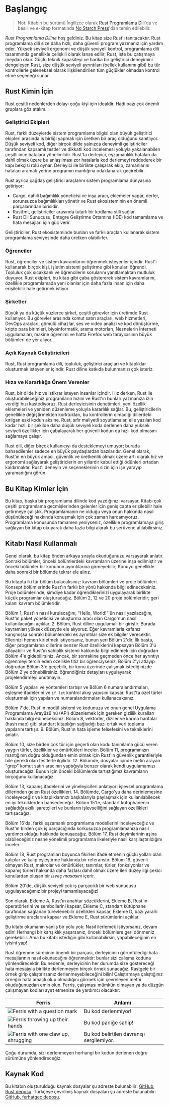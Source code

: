 # Başlangıç

> Not: Kitabın bu sürümü İngilizce olarak [Rust Programlama
> Dili][nsprust]'da ve basılı ve e-kitap formatında [No Starch
> Press][nsp]'dan temin edilebilir.

[nsprust]: https://nostarch.com/rust
[nsp]: https://nostarch.com/

*Rust Programlama Diline* hoş geldiniz. Bu kitap size Rust'ı tanıtacaktır.
Rust programlama dili size daha hızlı, daha güvenli program yazmanız için yardım eder.
Yüksek seviyeli ergonomi ve düşük seviyeli kontrol, programlama dili tasarımında genellikle çelişkili olarak lanse edilir; 
Rust, işte bu çatışmaya meydan okur. Güçlü teknik kapasiteyi ve harika bir geliştirici deneyimini dengeleyen Rust, size düşük seviyeli ayrıntıları (bellek kullanımı gibi) bu tür kontrollerle geleneksel olarak ilişkilendirilen tüm güçlükler olmadan kontrol etme seçeneği sunar.

## Rust Kimin İçin

Rust çeşitli nedenlerden dolayı çoğu kişi için idealdir. Hadi bazı çok önemli gruplara göz atalım.

### Geliştirici Ekipleri

Rust, farklı düzeylerde sistem programlama bilgisi olan büyük geliştirici ekipleri arasında iş birliği yapmak için 
üretken bir araç olduğunu kanıtlıyor. Düşük seviyeli kod, diğer birçok dilde yalnızca deneyimli geliştiriciler tarafından
kapsamlı testler ve dikkatli kod incelemesi yoluyla yakalanabilen çeşitli ince hatalara yönelimlidir. Rust'ta derleyici, 
eşzamanlılık hataları da dahil olmak üzere bu anlaşılması zor hatalarla kod derlemeyi reddederek bir kapı bekçisi rolü oynar. 
Derleyici ile birlikte çalışarak ekip, zamanlarını hataları aramak yerine programın mantığına odaklanarak geçirebilir.

Rust ayrıca çağdaş geliştirici araçlarını sistem programlama dünyasına getiriyor:

* Cargo, dahili bağımlılık yöneticisi ve inşa aracı, eklemeler yapar,
  derler, sorunsuzca bağımlılıkları yönetir ve Rust ekosisteminin en önemli parçalarından birisidir.
* Rustfmt, geliştiriciler arasında tutarlı bir kodlama stili sağlar.
* Rust Dil Sunucusu, Entegre Geliştirme Ortamına (IDE) kod tamamlama ve hata mesajları için güç verir.

Geliştiriciler, Rust ekosisteminde bunları ve farklı araçları kullanarak sistem programlama seviyesinde daha üretken olabilirler.

### Öğrenciler

Rust, öğrenciler ve sistem kavramlarını öğrenmek isteyenler içindir. 
Rust'ı kullanarak birçok kişi, işletim sistemi geliştirme gibi konuları öğrendi. 
Topluluk çok sıcakkanlı ve öğrencilerin sorularını yanıtlamaktan mutluluk duyuyor. 
Rust ekipleri, bu kitap gibi çaba göstererek sistem kavramlarını, özellikle programlamada 
yeni olanlar için daha fazla insan için daha erişilebilir hale getirmek istiyor.

### Şirketler

Büyük ya da küçük yüzlerce şirket, çeşitli görevler için üretimde Rust kullanıyor. 
Bu görevler arasında komut satırı araçları, web hizmetleri, DevOps araçları, gömülü cihazlar, 
ses ve video analizi ve kod dönüştürme, kripto para birimleri, biyoinformatik, arama motorları, Nesnelerin İnterneti uygulamaları, 
makine öğrenimi ve hatta Firefox web tarayıcısının büyük bölümleri de yer alıyor.

### Açık Kaynak Geliştiricileri

Rust, Rust programlama dili, topluluk, geliştirici araçları ve kitaplıklar oluşturmak isteyenler içindir.
Rust diline katkıda bulunmanızı çok isteriz.

### Hıza ve Kararlılığa Önem Verenler

Rust, bir dilde hız ve istikrar isteyen insanlar içindir. 
Hız derken, Rust ile oluşturabileceğiniz programların hızını ve Rust'ın bunları yazmanıza izin verdiği hızı kastediyoruz. 
Rust derleyicisinin denetimleri, yeni özellik eklemeleri ve yeniden düzenleme yoluyla kararlılık sağlar. 
Bu, geliştiricilerin genellikle değiştirmekten korktukları, bu kontrollerin olmadığı dillerdeki kırılgan eski kodun aksine. 
Rust, sıfır maliyetli soyutlamalar, elle yazılan kod kadar hızlı bir şekilde daha düşük seviyeli koda derlenen daha yüksek seviyeli özellikler için çabalayarak her güvenli kodun da hızlı kod olmasını sağlamaya çalışır.

Rust dili, diğer birçok kullanıcıyı da desteklemeyi umuyor; burada bahsedilenler sadece en büyük paydaşlardan bazılarıdır. 
Genel olarak, Rust'ın en büyük amacı, güvenlik ve üretkenlik olmak üzere artı olarak hız ve ergonomi sağlayarak 
geliştiriclerin on yıllardır kabul ettiği ödünleri ortadan kaldırmaktır. 
Rust'ı deneyin ve seçeneklerinin sizin için işe yarayıp yaramadığını görün.

## Bu Kitap Kimler İçin

Bu kitap, başka bir programlama dilinde kod yazdığınızı varsayar. Kitabı çok çeşitli programlama geçmişlerinden gelenler için geniş çapta 
erişilebilir hale getirmeye çalıştık. Programlamanın ne olduğu veya onun hakkında nasıl düşünüleceği hakkında konuşmak için çok zaman harcamıyoruz. Programlama konusunda tamamen yeniyseniz, özellikle programlamaya giriş sağlayan bir kitap okuyarak daha fazla bilgi alarak bu serüvene atılabilirsiniz.

## Kitabı Nasıl Kullanmalı

Genel olarak, bu kitap önden arkaya sırayla okuduğunuzu varsayarak anlatır. Sonraki bölümler, önceki bölümlerdeki kavramların üzerine inşa edilmiştir ve önceki bölümler bir konunun ayrıntılarına girmeyebilir; Konuyu genellikle daha sonraki bir bölümde tekrar ele alırız.

Bu kitapta iki tür bölüm bulacaksınız: kavram bölümleri ve proje bölümleri. Konsept bölümlerinde Rust'ın farklı bir yönü hakkında bilgi edineceksiniz. Proje bölümlerinde, şimdiye kadar öğrendiklerinizi uygulayarak birlikte küçük programlar oluşturacağız. Bölüm 2, 12 ve 20 proje bölümleridir; geri kalanı kavram bölümleridir.

Bölüm 1, Rust'ın nasıl kurulacağını, “Hello, World!”'ün nasıl yazılacağını, Rust'ın paket yöneticisi ve oluşturma aracı olan Cargo'nun nasıl kullanılacağını açıklar. 2. Bölüm, Rust diline uygulamalı bir giriştir. Burada kavramları yüksek düzeyde ele alıyoruz. Eğer kavramlarla kafanız karışmışsa sonraki bölümlerdeki ek ayrıntılar size ek bilgiler verecektir. Ellerinizi hemen kirletmek istiyorsanız, bunun yeri Bölüm 2'dir. İlk başta, diğer programlama dillerine benzer Rust özelliklerini kapsayan Bölüm 3'ü atlayabilir ve Rust'ın sahiplik sistemi hakkında bilgi edinmek için doğrudan Bölüm 4'e gidebilirsiniz. Ancak, bir sonrakine geçmeden önce her ayrıntıyı öğrenmeyi tercih eden özellikle titiz bir öğrenciyseniz, Bölüm 2'yi atlayıp doğrudan Bölüm 3'e geçebilir, bir konu üzerinde çalışmak istediğinizde Bölüm 2'ye dönebilirsiniz. öğrendiğiniz detayları uygulayarak projelendirmeyi unutmayın.

Bölüm 5 yapıları ve yöntemleri tartışır ve Bölüm 6 numaralandırmaları, eşleşme ifadelerini ve `if let` kontrol akışı yapısını kapsar. Rust'ta özel türler oluşturmak için yapıları ve numaralandırmaları kullanacaksınız.

Bölüm 7'de, Rust'ın modül sistemi ve kodunuzu ve onun genel Uygulama Programlama Arayüzü'nü (API) düzenlemek için gereken gizlilik kuralları hakkında bilgi edineceksiniz. Bölüm 8, vektörler, diziler ve karma haritalar (hash map) gibi standart kitaplığın sağladığı bazı ortak veri toplama yapılarını tartışır. 9. Bölüm, Rust'ın hata işleme felsefesini ve tekniklerini anlatır.

Bölüm 10, size birden çok tür için geçerli olan kodu tanımlama gücü veren yaygın türler, özellikler ve ömürlükleri inceler. Bölüm 11, programınızın mantığının doğru olduğundan emin olmak için Rust'ın güvenlik garantileriyle bile gerekli olan testlerle ilgilidir. 12. Bölümde, dosyalar içinde metin arayan "grep" komut satırı aracının yaptığıyla benzer olarak kendi uygulamamızı oluşturacağız. Bunun için önceki bölümlerde tartıştığımız kavramların birçoğunu kullanacağız.

Bölüm 13, kapanış ifadelerini ve yineleyicileri anlatıyor: işlevsel programlama dillerinden gelen Rust özellikleri. 14. Bölümde, Cargo'yu daha derinlemesine inceleyeceğiz ve kitaplıklarınızı başkalarıyla paylaşmak için kullanılabilecek en iyi tekniklerden bahsedeceğiz. Bölüm 15'te, standart kütüphanenin sağladığı akıllı işaretçileri ve bunların işlevselliğini sağlayan özellikleri tartışacağız.

Bölüm 16'da, farklı eşzamanlı programlama modellerini inceleyeceğiz ve Rust'ın birden çok iş parçacığında korkusuzca programlamanıza nasıl yardımcı olduğu hakkında konuşacağız. Bölüm 17, Rust deyimlerinin aşina olabileceğiniz nesne yönelimli programlama ilkeleriyle nasıl karşılaştırıldığını inceler.

Bölüm 18, Rust programları boyunca fikirleri ifade etmenin güçlü yolları olan kalıplar ve kalıp eşleştirme hakkında bir referanstır. Bölüm 19, güvenli olmayan Rust, makrolar ve ömürlükler, tanımlar, türler, fonksiyonlar ve kapanış türleri hakkında daha fazlası dahil olmak üzere ileri düzey ilgi çekici konulardan oluşan bir *İsveç masasını* içerir.

Bölüm 20'de, düşük seviyeli çok iş parçacıklı bir web sunucusu uygulayacağımız bir projeyi tamamlayacağız!

Son olarak, Ekleme A, Rust'ın anahtar sözcüklerini, Ekleme B, Rust'ın operatörlerini ve sembollerini kapsar, Ekleme C, standart kütüphane tarafından sağlanan türevlenebilir özellikleri kapsar, Ekleme D, bazı yararlı geliştirme araçlarını kapsar ve Ekleme E, Rust sürümlerini açıklar.

Bu kitabı okumanın yanlış bir yolu yok: Nasıl ilerlemek istiyorsanız, devam edin! Herhangi bir karışıklık yaşarsanız, önceki bölümlere geri dönmeniz gerekebilir. Ama bu kitabı istediğin gibi kullanabilirsin, yapabileceğinin en iyisini yap!

<span id="ferris"></span>


Rust öğrenme sürecinin önemli bir parçası, derleyicinin görüntülediği hata mesajlarının nasıl okunacağını öğrenmektir: bunlar sizi çalışma koduna yönlendirecektir. Bu nedenle, derleyicinin her durumda size göstereceği hata mesajıyla birlikte derlenmeyen birçok örnek sunacağız. Rastgele bir örnek girip çalıştırırsanız derlenmeyebileceğini bilin! Çalıştırmaya çalıştığınız örneğin hata amaçlı olup olmadığını görmek için çevreleyen metni okuduğunuzdan emin olun. Ferris, çalışması mümkün olmayan ya da düzgün çalışmayan kodları ayırt etmenize de yardımcı olacaktır:

| Ferris                                                                                                           | Anlamı                                          |
|------------------------------------------------------------------------------------------------------------------|--------------------------------------------------|
| <img src="img/ferris/does_not_compile.svg" class="ferris-explain" alt="Ferris with a question mark"/>            | Bu kod derlenmiyor!                      |
| <img src="img/ferris/panics.svg" class="ferris-explain" alt="Ferris throwing up their hands"/>                   | Bu kod paniğe sahip!                                |
| <img src="img/ferris/not_desired_behavior.svg" class="ferris-explain" alt="Ferris with one claw up, shrugging"/> | Bu kod belirtilen davranışı sergilemiyor. |

Çoğu durumda, sizi derlenmeyen herhangi bir kodun derlenen doğru sürümüne yönlendireceğiz.

## Kaynak Kod

Bu kitabın oluşturulduğu kaynak dosyalar şu adreste bulunabilir: [GitHub, Rust deposu][book].
Türkçeye çevrilmiş kaynak dosyaları şu adreste bulunabilir: [GitHub, ferhatgec deposu][kitap].

[book]: https://github.com/rust-lang/book/tree/main/src
[kitap]: https://github.com/ferhatgec/kitap/tree/patch-1/src
